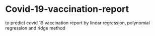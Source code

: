 # Covid-19-vaccination-report
to predict covid 19 vaccination report by linear regression, polynomial regression and ridge method
